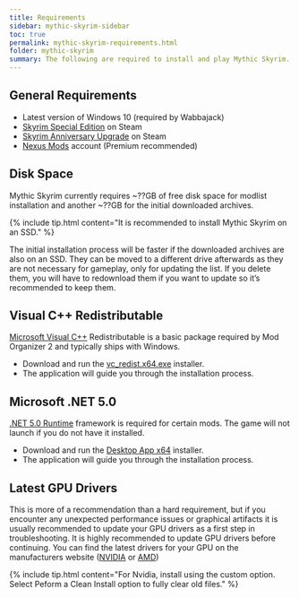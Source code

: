 ```yaml
---
title: Requirements
sidebar: mythic-skyrim-sidebar
toc: true
permalink: mythic-skyrim-requirements.html
folder: mythic-skyrim
summary: The following are required to install and play Mythic Skyrim.
---
```


## General Requirements

* Latest version of Windows 10 (required by Wabbajack)
* [Skyrim Special Edition] on Steam
* [Skyrim Anniversary Upgrade] on Steam
* [Nexus Mods] account (Premium recommended)


## Disk Space

Mythic Skyrim currently requires ~??GB of free disk space for modlist installation and another ~??GB for the initial downloaded archives.

{% include tip.html content="It is recommended to install Mythic Skyrim on an SSD." %}

The initial installation process will be faster if the downloaded archives are also on an SSD.
They can be moved to a different drive afterwards as they are not necessary for gameplay, only for updating the list.
If you delete them, you will have to redownload them if you want to update so it’s recommended to keep them.


## Visual C++ Redistributable

[Microsoft Visual C++] Redistributable is a basic package required by Mod Organizer 2 and typically ships with Windows.
* Download and run the [vc_redist.x64.exe] installer.
* The application will guide you through the installation process.


## Microsoft .NET 5.0

[.NET 5.0 Runtime] framework is required for certain mods. The game will not launch if you do not have it installed.
* Download and run the [Desktop App x64] installer.
* The application will guide you through the installation process.


## Latest GPU Drivers

This is more of a recommendation than a hard requirement, but if you encounter any unexpected performance issues or graphical artifacts it is usually recommended to update your GPU drivers as a first step in troubleshooting. It is highly recommended to update GPU drivers before continuing.
You can find the latest drivers for your GPU on the manufacturers website ([NVIDIA] or [AMD])

{% include tip.html content="For Nvidia, install using the custom option. Select Peform a Clean Install option to fully clear old files." %}


[Skyrim Special Edition]: https://store.steampowered.com/app/489830/The_Elder_Scrolls_V_Skyrim_Special_Edition/
[Skyrim Anniversary Upgrade]: https://store.steampowered.com/app/1746860/The_Elder_Scrolls_V_Skyrim_Anniversary_Upgrade/
[Nexus Mods]: https://www.nexusmods.com/
[NVIDIA]: https://www.nvidia.com/Download/index.aspx
[AMD]: https://www.amd.com/en/support
[Microsoft Visual C++]: https://docs.microsoft.com/en-US/cpp/windows/latest-supported-vc-redist?view=msvc-170
[vc_redist.x64.exe]: https://aka.ms/vs/17/release/vc_redist.x64.exe
[.NET 5.0 Runtime]: https://dotnet.microsoft.com/en-us/download/dotnet/5.0/runtime
[Desktop App x64]: https://dotnet.microsoft.com/en-us/download/dotnet/thank-you/runtime-desktop-5.0.13-windows-x64-installer
